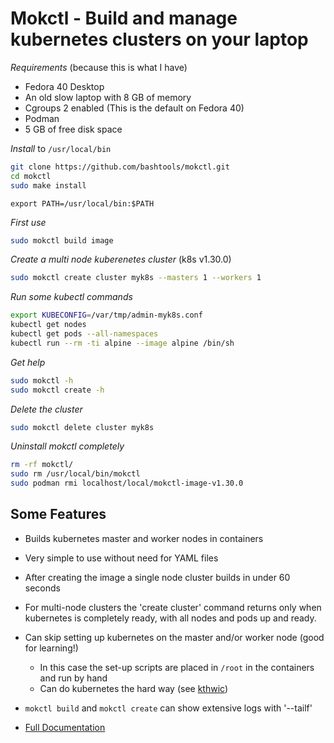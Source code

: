 # Mokctl - Build and manage kubernetes clusters on your laptop

*Requirements* (because this is what I have)

* Fedora 40 Desktop
* An old slow laptop with 8 GB of memory
* Cgroups 2 enabled (This is the default on Fedora 40)
* Podman
* 5 GB of free disk space

*Install* to `/usr/local/bin`

```bash
git clone https://github.com/bashtools/mokctl.git
cd mokctl
sudo make install
```
```
export PATH=/usr/local/bin:$PATH
```

*First use*

```bash
sudo mokctl build image
```

*Create a multi node kuberenetes cluster* (k8s v1.30.0)

```bash
sudo mokctl create cluster myk8s --masters 1 --workers 1
```

*Run some kubectl commands*

```bash
export KUBECONFIG=/var/tmp/admin-myk8s.conf
kubectl get nodes
kubectl get pods --all-namespaces
kubectl run --rm -ti alpine --image alpine /bin/sh
```

*Get help*

```bash
sudo mokctl -h
sudo mokctl create -h
```

*Delete the cluster*

```bash
sudo mokctl delete cluster myk8s
```

*Uninstall mokctl completely*

```bash
rm -rf mokctl/
sudo rm /usr/local/bin/mokctl
sudo podman rmi localhost/local/mokctl-image-v1.30.0
```

## Some Features

* Builds kubernetes master and worker nodes in containers
* Very simple to use without need for YAML files
* After creating the image a single node cluster builds in under 60 seconds
* For multi-node clusters the 'create cluster' command returns only when kubernetes is completely ready, with all nodes and pods up and ready.
* Can skip setting up kubernetes on the master and/or worker node (good for learning!)
  * In this case the set-up scripts are placed in `/root` in the containers and run by hand
  * Can do kubernetes the hard way (see [kthwic](https://github.com/my-own-kind/kubernetes-the-hard-way-in-containers))
* `mokctl build` and `mokctl create` can show extensive logs with '--tailf'

* [Full Documentation](https://github.com/bashtools/mokctl-docs/tree/master/docs)

